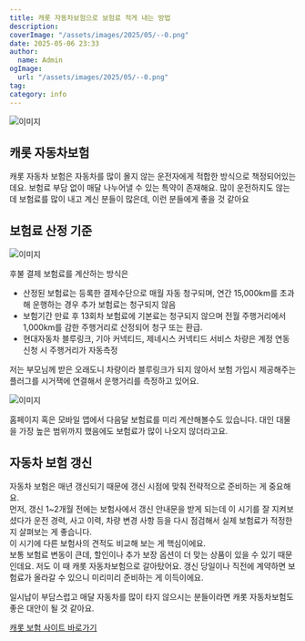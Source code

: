 ```yaml
---
title: 캐롯 자동차보험으로 보험료 적게 내는 방법
description: 
coverImage: "/assets/images/2025/05/--0.png"
date: 2025-05-06 23:33
author:
  name: Admin
ogImage:
  url: "/assets/images/2025/05/--0.png"
tag: 
category: info
---
```



![이미지](/assets/images/2025/05/--0.png)

## 캐롯 자동차보험

캐롯 자동차 보험은 자동차를 많이 몰지 않는 운전자에게 적합한 방식으로 책정되어있는데요.
보험료 부담 없이 매달 나누어낼 수 있는 특약이 존재해요.
많이 운전하지도 않는데 보험료를 많이 내고 계신 분들이 많은데, 이런 분들에게 좋을 것 같아요

## 보험료 산정 기준

![이미지](/assets/images/2025-05-09-캐롯-자동차보험으로-보험료-적게-내는-방법-0.png)

후불 결제 보험료를 계산하는 방식은

- 산정된 보험료는 등록한 결제수단으로 매월 자동 청구되며, 연간 15,000km를 초과해 운행하는 경우 추가 보험료는 청구되지 않음
- 보험기간 만료 후 13회차 보험료에 기본료는 청구되지 않으며 전월 주행거리에서 1,000km를 감한 주행거리로 산정되어 청구 또는 환급.
- 현대자동차 블루링크, 기아 커넥티드, 제네시스 커넥티드 서비스 차량은 계정 연동 신청 시 주행거리가 자동측정

저는 부모님께 받은 오래도니 차량이라 블루링크가 되지 않아서 보험 가입시 제공해주는 플러그를 시거잭에 연결해서 운행거리를 측정하고 있어요.

![이미지](/assets/images/2025/05/--2.png)

홈페이지 혹은 모바일 앱에서 다음달 보험료를 미리 계산해볼수도 있습니다.
대인 대물을 가장 높은 범위까지 했음에도 보험료가 많이 나오지 않더라고요.

## 자동차 보험 갱신

자동차 보험은 매년 갱신되기 때문에 갱신 시점에 맞춰 전략적으로 준비하는 게 중요해요.  
먼저, 갱신 1~2개월 전에는 보험사에서 갱신 안내문을 받게 되는데 이 시기를 잘 지켜보셨다가
운전 경력, 사고 이력, 차량 변경 사항 등을 다시 점검해서 실제 보험료가 적정한지 살펴보는 게 좋습니다.  
이 시기에 다른 보험사의 견적도 비교해 보는 게 핵심이에요.  
보통 보험료 변동이 큰데, 할인이나 추가 보장 옵션이 더 맞는 상품이 있을 수 있기 때문인데요.
저도 이 때 캐롯 자동차보험으로 갈아탔어요.
갱신 당일이나 직전에 계약하면 보험료가 올라갈 수 있으니 미리미리 준비하는 게 이득이에요.

일시납이 부담스럽고 매달 자동차를 많이 타지 않으시는 분들이라면 캐롯 자동차보험도 좋은 대안이 될 것 같아요.

<a href="https://www.carrotins.com/?afccd=PA00941" class="post_hyper_link">캐롯 보험 사이트 바로가기
</a>

